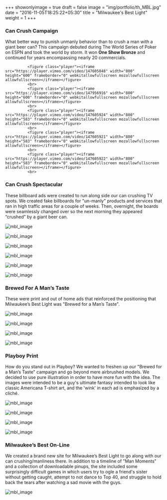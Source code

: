 +++
showonlyimage = true
draft = false
image = "img/portfolio/th_MBL.jpg"
date = "2016-11-05T18:25:22+05:30"
title = "Milwaukee's Best Light"
weight = 1
+++

### Can Crush Campaign

What better way to punish unmanly behavior than to crush a man with a giant beer can?
This campaign debuted during The World Series of Poker on ESPN and took the world by storm.
It won **One Show Bronze** and continued for years encompassing nearly 20 commercials.

              <figure class="player"><iframe src="https://player.vimeo.com/video/147605848" width="800" height="600" frameborder="0" webkitallowfullscreen mozallowfullscreen allowfullscreen></iframe></figure>
              <br>
              <figure class="player"><iframe src="https://player.vimeo.com/video/147956916" width="800" height="600" frameborder="0" webkitallowfullscreen mozallowfullscreen allowfullscreen></iframe></figure>
              <br>
              <figure class="player"><iframe src="https://player.vimeo.com/video/147605924" width="800" height="583" frameborder="0" webkitallowfullscreen mozallowfullscreen allowfullscreen></iframe></figure>
              <br>
              <figure class="player"><iframe src="https://player.vimeo.com/video/147605921" width="800" height="583" frameborder="0" webkitallowfullscreen mozallowfullscreen allowfullscreen></iframe></figure>
              <br>
              <figure class="player"><iframe src="https://player.vimeo.com/video/147605922" width="800" height="583" frameborder="0" webkitallowfullscreen mozallowfullscreen allowfullscreen></iframe></figure>
              <br>

### Can Crush Spectacular 

These billboard ads were created to run along side our can crushing TV spots. We created fake billboards for "un-manly" products and services that ran in high traffic areas for a couple of weeks. Then, overnight, the boards were seamlessly changed over so the next morning they appeared “crushed” by a giant beer can. 

![mbl_image](/img/portfolio_images/mbl/MBLCanCrushOO3.jpg)

![mbl_image](/img/portfolio_images/mbl/MBLCanCrushOO4.jpg)

![mbl_image](/img/portfolio_images/mbl/MBLCanCrushOO1.jpg)

![mbl_image](/img/portfolio_images/mbl/MBLCanCrushOO2.jpg)

![mbl_image](/img/portfolio_images/mbl/MBLCanCrushOO5.jpg)

![mbl_image](/img/portfolio_images/mbl/MBLCanCrushOO6.jpg)

### Brewed For A Man’s Taste

These were print and out of home ads that reinforced the positioning that Milwaukee’s Best Light was "Brewed for a Man’s Taste".

![mbl_image](/img/portfolio_images/mbl/MBLOOHLines1.jpg)

![mbl_image](/img/portfolio_images/mbl/MBLOOHLines2.jpg)

![mbl_image](/img/portfolio_images/mbl/MBLOOHLines3.jpg)

![mbl_image](/img/portfolio_images/mbl/MBLOOHLines5.jpg)

### Playboy Print

How do you stand out in Playboy? We wanted to freshen up our "Brewed for a Man’s Taste" campaign and go beyond mere airbrushed models. We decided to use pure illustration in order to have more fun with the idea. The images were intended to be a guy's ultimate fantasy intended to look like classic Americana T-shirt art, and the 'wink' in each ad is emphasized by a cliché.

![mbl_image](/img/portfolio_images/mbl/MBLPlayboyPrint1.jpg)

![mbl_image](/img/portfolio_images/mbl/MBLPlayboyPrint4.jpg)

![mbl_image](/img/portfolio_images/mbl/MBLPlayboyPrint3.jpg)

![mbl_image](/img/portfolio_images/mbl/MBLPlayboyPrint2.jpg)

### Milwaukee’s Best On-Line

We created a brand new site for Milwaukee’s Best Light to go along with our can crushing/manliness there. In addition to a timeline of "Man Moments" and a collection of downloadable pinups, the site included some surprisingly difficult games in which users try to ogle a friend's sister without getting caught, attempt to not dance to Top 40, and struggle to hold back the tears after watching a sad movie with the guys. 

![mbl_image](/img/portfolio_images/mbl/MBLLust4Bust1.jpg)
